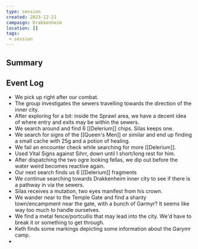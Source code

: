 ```yaml
---
type: session
created: 2023-12-21
campaign: Drakkenheim
location: []
tags:
 - session
---
```



## Summary

## Event Log

- We pick up right after our combat.
- The group investigates the sewers travelling towards the direction of the inner city.
- After exploring for a bit: inside the Sprawl area, we have a decent idea of where entry and exits may be within the sewers.
- We search around and find 6 [[Delerium]] chips. Silas keeps one.
- We search for signs of the [[Queen's Men]] or similar and end up finding a small cache with 25g and a potion of healing.
- We fail an encounter check while searching for more [[Delerium]].
- Used Vital Signs against Sihrr, down until I short/long rest for him.
- After dispatching the two ogre looking fellas, we dip out before the water weird becomes reactive again.
- Our next search finds us 6 [[Delerium]] fragments
- We continue searching towards Drakkenheim inner city to see if there is a pathway in via the sewers.
- Silas receives a mutation, two eyes manifest from his crown.
- We wander near to the Temple Gate and find a shanty town/encampment near the gate, with a bunch of Garmyr? It seems like way too much to handle ourselves.
- We find a metal fence/portcullis that may lead into the city. We'd have to break it or something to get through.
- Keth finds some markings depicting some information about the Garymr camp.
- 
